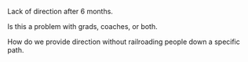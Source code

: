 Lack of direction after 6 months.

Is this a problem with grads, coaches, or both.

How do we provide direction without railroading people down a specific path.

